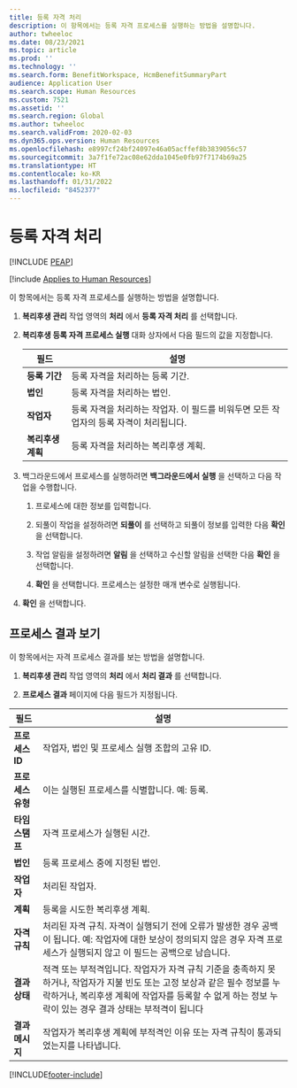 ```yaml
---
title: 등록 자격 처리
description: 이 항목에서는 등록 자격 프로세스를 실행하는 방법을 설명합니다.
author: twheeloc
ms.date: 08/23/2021
ms.topic: article
ms.prod: ''
ms.technology: ''
ms.search.form: BenefitWorkspace, HcmBenefitSummaryPart
audience: Application User
ms.search.scope: Human Resources
ms.custom: 7521
ms.assetid: ''
ms.search.region: Global
ms.author: twheeloc
ms.search.validFrom: 2020-02-03
ms.dyn365.ops.version: Human Resources
ms.openlocfilehash: e8997cf24bf24097e46a05acffef8b3839056c57
ms.sourcegitcommit: 3a7f1fe72ac08e62dda1045e0fb97f7174b69a25
ms.translationtype: HT
ms.contentlocale: ko-KR
ms.lasthandoff: 01/31/2022
ms.locfileid: "8452377"
---
```

# <a name="process-enrollment-eligibility"></a>등록 자격 처리


[!INCLUDE [PEAP](../includes/peap-2.md)]

[!include [Applies to Human Resources](../includes/applies-to-hr.md)]

이 항목에서는 등록 자격 프로세스를 실행하는 방법을 설명합니다.

1. **복리후생 관리** 작업 영역의 **처리** 에서 **등록 자격 처리** 를 선택합니다.

2. **복리후생 등록 자격 프로세스 실행** 대화 상자에서 다음 필드의 값을 지정합니다.

   | 필드 | 설명 |
   | --- | --- |
   | **등록 기간** | 등록 자격을 처리하는 등록 기간. |
   | **법인** | 등록 자격을 처리하는 법인. |
   | **작업자** | 등록 자격을 처리하는 작업자. 이 필드를 비워두면 모든 작업자의 등록 자격이 처리됩니다. |
   | **복리후생 계획** | 등록 자격을 처리하는 복리후생 계획.

3. 백그라운드에서 프로세스를 실행하려면 **백그라운드에서 실행** 을 선택하고 다음 작업을 수행합니다.

   1. 프로세스에 대한 정보를 입력합니다.

   2. 되풀이 작업을 설정하려면 **되풀이** 를 선택하고 되풀이 정보를 입력한 다음 **확인** 을 선택합니다.

   3. 작업 알림을 설정하려면 **알림** 을 선택하고 수신할 알림을 선택한 다음 **확인** 을 선택합니다.

   4. **확인** 을 선택합니다. 프로세스는 설정한 매개 변수로 실행됩니다.

4. **확인** 을 선택합니다.

## <a name="view-process-results"></a>프로세스 결과 보기

이 항목에서는 자격 프로세스 결과를 보는 방법을 설명합니다.

1.  **복리후생 관리** 작업 영역의 **처리** 에서 **처리 결과** 를 선택합니다.

2.  **프로세스 결과** 페이지에 다음 필드가 지정됩니다.

   | 필드 | 설명 |
   | --- | --- |
   | **프로세스 ID** | 작업자, 법인 및 프로세스 실행 조합의 고유 ID. |
   | **프로세스 유형** | 이는 실행된 프로세스를 식별합니다. 예: 등록. |
   | **타임스탬프** | 자격 프로세스가 실행된 시간. |
   | **법인** | 등록 프로세스 중에 지정된 법인. |
   | **작업자** | 처리된 작업자. |
   | **계획** | 등록을 시도한 복리후생 계획. |
   | **자격 규칙** | 처리된 자격 규칙. 자격이 실행되기 전에 오류가 발생한 경우 공백이 됩니다. 예: 작업자에 대한 보상이 정의되지 않은 경우 자격 프로세스가 실행되지 않고 이 필드는 공백으로 남습니다. |
   | **결과 상태** | 적격 또는 부적격입니다. 작업자가 자격 규칙 기준을 충족하지 못하거나, 작업자가 지불 빈도 또는 고정 보상과 같은 필수 정보를 누락하거나, 복리후생 계획에 작업자를 등록할 수 없게 하는 정보 누락이 있는 경우 결과 상태는 부적격이 됩니다 |
   | **결과 메시지** | 작업자가 복리후생 계획에 부적격인 이유 또는 자격 규칙이 통과되었는지를 나타냅니다. |



[!INCLUDE[footer-include](../includes/footer-banner.md)]
